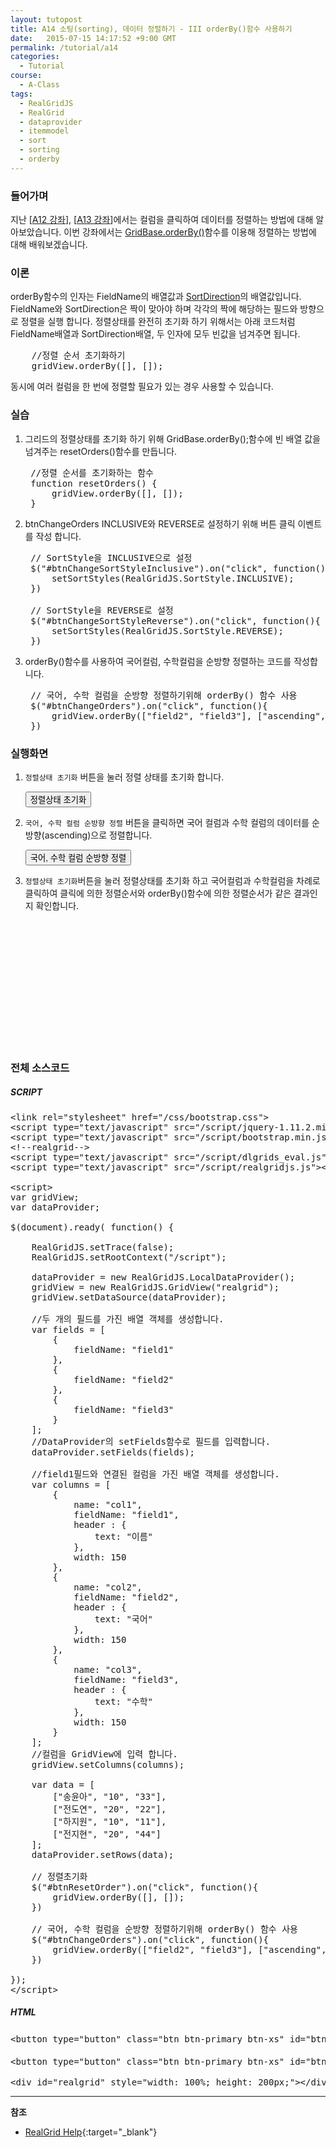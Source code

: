 ```yaml
---
layout: tutopost
title: A14 소팅(sorting), 데이터 정렬하기 - III orderBy()함수 사용하기
date:   2015-07-15 14:17:52 +9:00 GMT
permalink: /tutorial/a14
categories:
  - Tutorial
course:
  - A-Class
tags: 
  - RealGridJS
  - RealGrid
  - dataprovider
  - itemmodel
  - sort
  - sorting
  - orderby
---
```


<script type="text/javascript" src="/script/dlgrids_eval.js"></script>
<script type="text/javascript" src="/script/realgridjs.js"></script>

<script>
var gridView;
var dataProvider;
    
$(document).ready( function() {

    RealGridJS.setTrace(false);
    RealGridJS.setRootContext("/script");
    
    dataProvider = new RealGridJS.LocalDataProvider();
    gridView = new RealGridJS.GridView("realgrid");
    gridView.setDataSource(dataProvider);

    //두 개의 필드를 가진 배열 객체를 생성합니다.
    var fields = [
        {
            fieldName: "field1"
        },
        {
            fieldName: "field2"
        },
        {
            fieldName: "field3"
        }
    ];
    //DataProvider의 setFields함수로 필드를 입력합니다.
    dataProvider.setFields(fields);

    //field1필드와 연결된 컬럼을 가진 배열 객체를 생성합니다.
    var columns = [
        {
            name: "col1",
            fieldName: "field1",
            header : {
                text: "이름"
            },
            width: 150
        },
        {
            name: "col2",
            fieldName: "field2",
            header : {
                text: "국어"
            },
            width: 150
        },
        {
            name: "col3",
            fieldName: "field3",
            header : {
                text: "수학"
            },
            width: 150
        }
    ];
    //컬럼을 GridView에 입력 합니다.
    gridView.setColumns(columns);

    var data = [
        ["송윤아", "10", "33"],
        ["전도연", "20", "22"],
        ["하지원", "10", "11"],
        ["전지현", "20", "44"]
    ];
    dataProvider.setRows(data);

    // 정렬초기화
    $("#btnResetOrder").on("click", function(){
        gridView.orderBy([], []);
    })    

    // 국어, 수학 컬럼을 순방향 정렬하기위해 orderBy() 함수 사용
    $("#btnChangeOrders").on("click", function(){
        gridView.orderBy(["field2", "field3"], ["ascending", "ascending"]);
    })    

});
</script>

### 들어가며

지난 \[[A12 강좌](/tutorial/a12)\], \[[A13 강좌](/tutorial/a13)\]에서는 컬럼을 클릭하여 데이터를 정렬하는 방법에 대해 알아보았습니다. 이번 강좌에서는 [GridBase.orderBy()](http://help.realgrid.com/api/GridBase/orderBy/)함수를 이용해 정렬하는 방법에 대해 배워보겠습니다.

### 이론

orderBy함수의 인자는 FieldName의 배열값과 [SortDirection](http://help.realgrid.com/api/types/SortDirection/)의 배열값입니다. FieldName와 SortDirection은 짝이 맞아야 하며 각각의 짝에 해당하는 필드와 방향으로 정렬을 실행 합니다. 정렬상태를 완전히 초기화 하기 위해서는 아래 코드처럼 FieldName배열과 SortDirection배열, 두 인자에 모두 빈값을 넘겨주면 됩니다.    

<pre class="prettyprint">
    //정렬 순서 초기화하기
    gridView.orderBy([], []);
</pre>

동시에 여러 컬럼을 한 번에 정렬할 필요가 있는 경우 사용할 수 있습니다.

### 실습

1. 그리드의 정렬상태를 초기화 하기 위해 GridBase.orderBy();함수에 빈 배열 값을 넘겨주는 resetOrders()함수를 만듭니다.

    <pre class="prettyprint">
    //정렬 순서를 초기화하는 함수
    function resetOrders() {
        gridView.orderBy([], []);
    }</pre>


2. btnChangeOrders INCLUSIVE와 REVERSE로 설정하기 위해 버튼 클릭 이벤트를 작성 합니다.

    <pre class="prettyprint">
    // SortStyle을 INCLUSIVE으로 설정
    $("#btnChangeSortStyleInclusive").on("click", function(){
        setSortStyles(RealGridJS.SortStyle.INCLUSIVE);
    })    

    // SortStyle을 REVERSE로 설정
    $("#btnChangeSortStyleReverse").on("click", function(){
        setSortStyles(RealGridJS.SortStyle.REVERSE);
    })</pre>

3. orderBy()함수를 사용하여 국어컬럼, 수학컬럼을 순방향 정렬하는 코드를 작성합니다.

    <pre class="prettyprint">
    // 국어, 수학 컬럼을 순방향 정렬하기위해 orderBy() 함수 사용
    $("#btnChangeOrders").on("click", function(){
        gridView.orderBy(["field2", "field3"], ["ascending", "ascending"]);
    })</pre>


### 실행화면

1. `정렬상태 초기화` 버튼을 눌러 정렬 상태를 초기화 합니다.
 
    <button type="button" class="btn btn-primary btn-xs" id="btnResetOrder">정렬상태 초기화</button>

2. `국어, 수학 컬럼 순방향 정렬` 버튼을 클릭하면 국어 컬럼과 수학 컬럼의 데이터를 순방향(ascending)으로 정렬합니다.   

    <button type="button" class="btn btn-primary btn-xs" id="btnChangeOrders">국어, 수학 컬럼 순방향 정렬</button>

3. `정렬상태 초기화`버튼을 눌러 정렬상태를 초기화 하고 국어컬럼과 수학컬럼을 차례로 클릭하여 클릭에 의한 정렬순서와 orderBy()함수에 의한 정렬순서가 같은 결과인지 확인합니다.

<div id="realgrid" style="width: 100%; height: 200px;"></div>
<p></p>

### 전체 소스코드

##### SCRIPT    
<pre class="prettyprint full-source-script">
&lt;link rel=&quot;stylesheet&quot; href=&quot;/css/bootstrap.css&quot;&gt;
&lt;script type=&quot;text/javascript&quot; src=&quot;/script/jquery-1.11.2.min.js&quot;&gt;&lt;/script&gt;
&lt;script type=&quot;text/javascript&quot; src=&quot;/script/bootstrap.min.js&quot;&gt;&lt;/script&gt;
&lt;!--realgrid--&gt;
&lt;script type=&quot;text/javascript&quot; src=&quot;/script/dlgrids_eval.js&quot;&gt;&lt;/script&gt;
&lt;script type=&quot;text/javascript&quot; src=&quot;/script/realgridjs.js&quot;&gt;&lt;/script&gt;

&lt;script&gt;
var gridView;
var dataProvider;
    
$(document).ready( function() {

    RealGridJS.setTrace(false);
    RealGridJS.setRootContext("/script");
    
    dataProvider = new RealGridJS.LocalDataProvider();
    gridView = new RealGridJS.GridView("realgrid");
    gridView.setDataSource(dataProvider);

    //두 개의 필드를 가진 배열 객체를 생성합니다.
    var fields = [
        {
            fieldName: "field1"
        },
        {
            fieldName: "field2"
        },
        {
            fieldName: "field3"
        }
    ];
    //DataProvider의 setFields함수로 필드를 입력합니다.
    dataProvider.setFields(fields);

    //field1필드와 연결된 컬럼을 가진 배열 객체를 생성합니다.
    var columns = [
        {
            name: "col1",
            fieldName: "field1",
            header : {
                text: "이름"
            },
            width: 150
        },
        {
            name: "col2",
            fieldName: "field2",
            header : {
                text: "국어"
            },
            width: 150
        },
        {
            name: "col3",
            fieldName: "field3",
            header : {
                text: "수학"
            },
            width: 150
        }
    ];
    //컬럼을 GridView에 입력 합니다.
    gridView.setColumns(columns);

    var data = [
        ["송윤아", "10", "33"],
        ["전도연", "20", "22"],
        ["하지원", "10", "11"],
        ["전지현", "20", "44"]
    ];
    dataProvider.setRows(data);

    // 정렬초기화
    $("#btnResetOrder").on("click", function(){
        gridView.orderBy([], []);
    })    

    // 국어, 수학 컬럼을 순방향 정렬하기위해 orderBy() 함수 사용
    $("#btnChangeOrders").on("click", function(){
        gridView.orderBy(["field2", "field3"], ["ascending", "ascending"]);
    })    

});
&lt;/script&gt;
</pre>

##### HTML
<pre class="prettyprint full-source-html">
&lt;button type=&quot;button&quot; class=&quot;btn btn-primary btn-xs&quot; id=&quot;btnResetOrder&quot;&gt;&#xc815;&#xb82c;&#xc0c1;&#xd0dc; &#xcd08;&#xae30;&#xd654;&lt;/button&gt;

&lt;button type=&quot;button&quot; class=&quot;btn btn-primary btn-xs&quot; id=&quot;btnChangeOrders&quot;&gt;&#xad6d;&#xc5b4;, &#xc218;&#xd559; &#xceec;&#xb7fc; &#xc21c;&#xbc29;&#xd5a5; &#xc815;&#xb82c;&lt;/button&gt;

&lt;div id=&quot;realgrid&quot; style=&quot;width: 100%; height: 200px;&quot;&gt;&lt;/div&gt;
</pre>

---
**참조**

* [RealGrid Help](http://help.realgrid.com){:target="_blank"}